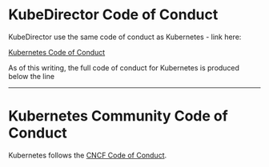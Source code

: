 # KubeDirector Code of Conduct

KubeDirector use the same code of conduct as Kubernetes - link here:

[Kubernetes Code of Conduct](https://github.com/kubernetes/community/blob/master/code-of-conduct.md)

As of this writing, the full code of conduct for Kubernetes is produced below the line

----

# Kubernetes Community Code of Conduct

Kubernetes follows the [CNCF Code of Conduct](https://github.com/cncf/foundation/blob/master/code-of-conduct.md).